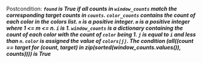 Postcondition: ***`found` is True if all counts in `window_counts` match the corresponding target counts in `counts`. `color_counts` contains the count of each color in the colors list. `n` is a positive integer. `m` is a positive integer where 1 <= m <= n. `i` is 1. `window_counts` is a dictionary containing the count of each color with the count of `color` being 1. `j` is equal to `i` and less than `n`. `color` is assigned the value of `colors[j]`. The condition (all((count == target for (count, target) in zip(sorted(window_counts.values()), counts)))) is True***